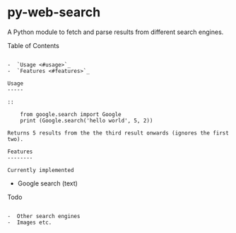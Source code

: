 py-web-search
=============

A Python module to fetch and parse results from different search engines.

Table of Contents
~~~~~~~~~~~~~~~~~

-  `Usage <#usage>`_
-  `Features <#features>`_

Usage
-----

::

    from google.search import Google
    print (Google.search('hello world', 5, 2))

Returns 5 results from the the third result onwards (ignores the first two).

Features
--------

Currently implemented
~~~~~~~~~~~~~~~~~~~~~

-  Google search (text)

Todo
~~~~

-  Other search engines
-  Images etc.